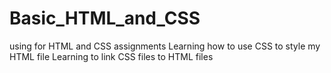 # Basic_HTML_and_CSS
using for HTML and CSS assignments
Learning how to use CSS to style my HTML file
Learning to link CSS files to HTML files

